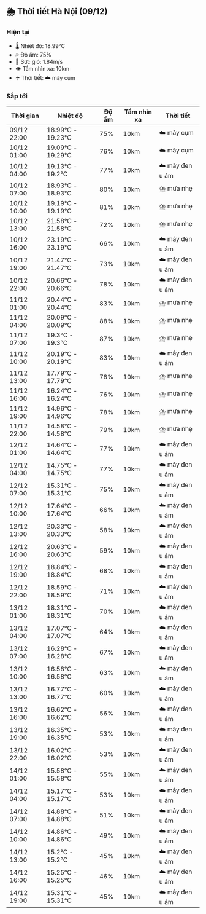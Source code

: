 ## 🌦️ Thời tiết Hà Nội (09/12)

### Hiện tại

- 🌡️ Nhiệt độ: 18.99℃
- 💦 Độ ẩm: 75%
- 💨 Sức gió: 1.84m/s
- 👁️ Tầm nhìn xa: 10km
- ☂️ Thời tiết: ☁️ mây cụm

### Sắp tới

| Thời gian | Nhiệt độ | Độ ẩm | Tầm nhìn xa | Thời tiết |
| --- | --- | --- | --- | --- |
| 09/12 22:00 | 18.99℃ - 19.23℃ | 75% | 10km | ☁️ mây cụm |
| 10/12 01:00 | 19.09℃ - 19.29℃ | 76% | 10km | ☁️ mây cụm |
| 10/12 04:00 | 19.13℃ - 19.2℃ | 77% | 10km | ☁️ mây đen u ám |
| 10/12 07:00 | 18.93℃ - 18.93℃ | 80% | 10km | ⛈️ mưa nhẹ |
| 10/12 10:00 | 19.19℃ - 19.19℃ | 81% | 10km | ⛈️ mưa nhẹ |
| 10/12 13:00 | 21.58℃ - 21.58℃ | 72% | 10km | ⛈️ mưa nhẹ |
| 10/12 16:00 | 23.19℃ - 23.19℃ | 66% | 10km | ☁️ mây đen u ám |
| 10/12 19:00 | 21.47℃ - 21.47℃ | 73% | 10km | ☁️ mây đen u ám |
| 10/12 22:00 | 20.66℃ - 20.66℃ | 78% | 10km | ☁️ mây đen u ám |
| 11/12 01:00 | 20.44℃ - 20.44℃ | 83% | 10km | ⛈️ mưa nhẹ |
| 11/12 04:00 | 20.09℃ - 20.09℃ | 88% | 10km | ⛈️ mưa nhẹ |
| 11/12 07:00 | 19.3℃ - 19.3℃ | 87% | 10km | ⛈️ mưa nhẹ |
| 11/12 10:00 | 20.19℃ - 20.19℃ | 83% | 10km | ☁️ mây đen u ám |
| 11/12 13:00 | 17.79℃ - 17.79℃ | 78% | 10km | ⛈️ mưa nhẹ |
| 11/12 16:00 | 16.24℃ - 16.24℃ | 76% | 10km | ⛈️ mưa nhẹ |
| 11/12 19:00 | 14.96℃ - 14.96℃ | 78% | 10km | ⛈️ mưa nhẹ |
| 11/12 22:00 | 14.58℃ - 14.58℃ | 79% | 10km | ⛈️ mưa nhẹ |
| 12/12 01:00 | 14.64℃ - 14.64℃ | 77% | 10km | ☁️ mây đen u ám |
| 12/12 04:00 | 14.75℃ - 14.75℃ | 77% | 10km | ☁️ mây đen u ám |
| 12/12 07:00 | 15.31℃ - 15.31℃ | 75% | 10km | ☁️ mây đen u ám |
| 12/12 10:00 | 17.64℃ - 17.64℃ | 66% | 10km | ☁️ mây đen u ám |
| 12/12 13:00 | 20.33℃ - 20.33℃ | 58% | 10km | ☁️ mây đen u ám |
| 12/12 16:00 | 20.63℃ - 20.63℃ | 59% | 10km | ☁️ mây đen u ám |
| 12/12 19:00 | 18.84℃ - 18.84℃ | 68% | 10km | ☁️ mây đen u ám |
| 12/12 22:00 | 18.59℃ - 18.59℃ | 71% | 10km | ☁️ mây đen u ám |
| 13/12 01:00 | 18.31℃ - 18.31℃ | 70% | 10km | ☁️ mây đen u ám |
| 13/12 04:00 | 17.07℃ - 17.07℃ | 64% | 10km | ☁️ mây đen u ám |
| 13/12 07:00 | 16.28℃ - 16.28℃ | 67% | 10km | ☁️ mây đen u ám |
| 13/12 10:00 | 16.58℃ - 16.58℃ | 63% | 10km | ☁️ mây đen u ám |
| 13/12 13:00 | 16.77℃ - 16.77℃ | 60% | 10km | ☁️ mây đen u ám |
| 13/12 16:00 | 16.62℃ - 16.62℃ | 56% | 10km | ☁️ mây đen u ám |
| 13/12 19:00 | 16.35℃ - 16.35℃ | 53% | 10km | ☁️ mây đen u ám |
| 13/12 22:00 | 16.02℃ - 16.02℃ | 53% | 10km | ☁️ mây đen u ám |
| 14/12 01:00 | 15.58℃ - 15.58℃ | 55% | 10km | ☁️ mây đen u ám |
| 14/12 04:00 | 15.17℃ - 15.17℃ | 53% | 10km | ☁️ mây đen u ám |
| 14/12 07:00 | 14.88℃ - 14.88℃ | 51% | 10km | ☁️ mây đen u ám |
| 14/12 10:00 | 14.86℃ - 14.86℃ | 49% | 10km | ☁️ mây đen u ám |
| 14/12 13:00 | 15.2℃ - 15.2℃ | 45% | 10km | ☁️ mây đen u ám |
| 14/12 16:00 | 15.25℃ - 15.25℃ | 46% | 10km | ☁️ mây đen u ám |
| 14/12 19:00 | 15.31℃ - 15.31℃ | 45% | 10km | ☁️ mây đen u ám |

